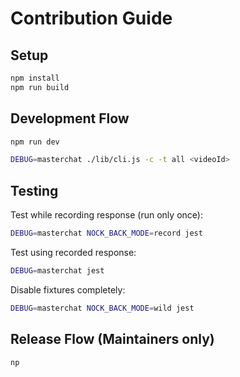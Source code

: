 # Contribution Guide

## Setup

```bash
npm install
npm run build
```

## Development Flow

```bash
npm run dev
```

```bash
DEBUG=masterchat ./lib/cli.js -c -t all <videoId>
```

## Testing

Test while recording response (run only once):

```bash
DEBUG=masterchat NOCK_BACK_MODE=record jest
```

Test using recorded response:

```bash
DEBUG=masterchat jest
```

Disable fixtures completely:

```bash
DEBUG=masterchat NOCK_BACK_MODE=wild jest
```

## Release Flow (Maintainers only)

```
np
```
